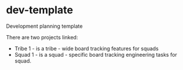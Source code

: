 # dev-template
Development planning template

There are two projects linked:
- Tribe 1 - is a tribe - wide board tracking features for squads
- Squad 1 - is a squad - specific board tracking engineering tasks for squad.
